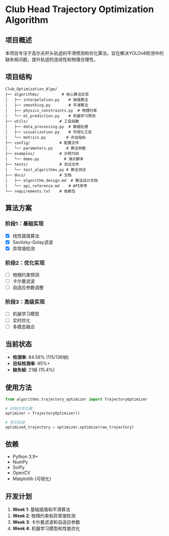 # Club Head Trajectory Optimization Algorithm

## 项目概述

本项目专注于高尔夫杆头轨迹的平滑预测和优化算法，旨在解决YOLOv8检测中的缺失帧问题，提升轨迹的连续性和物理合理性。

## 项目结构

```
Club_Optimization_Algo/
├── algorithms/          # 核心算法实现
│   ├── interpolation.py    # 插值算法
│   ├── smoothing.py        # 平滑算法
│   ├── physics_constraints.py  # 物理约束
│   └── ml_prediction.py    # 机器学习预测
├── utils/              # 工具函数
│   ├── data_processing.py  # 数据处理
│   ├── visualization.py    # 可视化工具
│   └── metrics.py         # 评估指标
├── config/             # 配置文件
│   └── parameters.py      # 算法参数
├── examples/           # 示例代码
│   └── demo.py           # 演示脚本
├── tests/              # 测试文件
│   └── test_algorithms.py # 算法测试
├── docs/               # 文档
│   ├── algorithm_design.md  # 算法设计文档
│   └── api_reference.md    # API参考
└── requirements.txt    # 依赖包
```

## 算法方案

### 阶段1：基础实现
- [x] 线性插值算法
- [x] Savitzky-Golay滤波
- [x] 异常值检测

### 阶段2：优化实现
- [ ] 物理约束预测
- [ ] 卡尔曼滤波
- [ ] 自适应参数调整

### 阶段3：高级实现
- [ ] 机器学习模型
- [ ] 实时优化
- [ ] 多模态融合

## 当前状态

- **检测率**: 84.56% (115/136帧)
- **目标检测率**: 95%+
- **缺失帧**: 21帧 (15.4%)

## 使用方法

```python
from algorithms.trajectory_optimizer import TrajectoryOptimizer

# 初始化优化器
optimizer = TrajectoryOptimizer()

# 优化轨迹
optimized_trajectory = optimizer.optimize(raw_trajectory)
```

## 依赖

- Python 3.9+
- NumPy
- SciPy
- OpenCV
- Matplotlib (可视化)

## 开发计划

1. **Week 1**: 基础插值和平滑算法
2. **Week 2**: 物理约束和异常值检测
3. **Week 3**: 卡尔曼滤波和自适应参数
4. **Week 4**: 机器学习模型和性能优化
